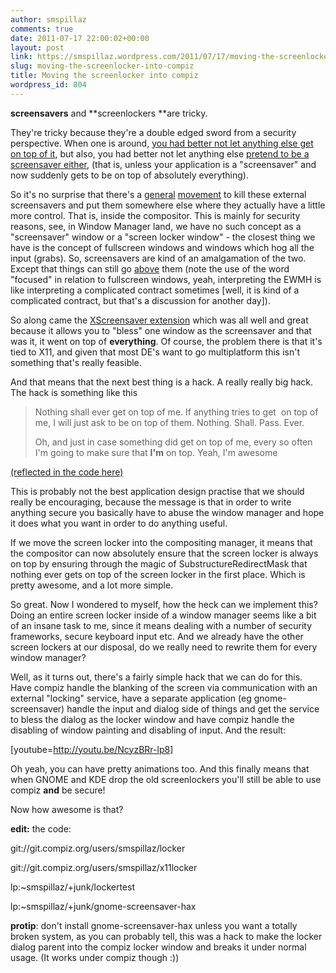 ```yaml
---
author: smspillaz
comments: true
date: 2011-07-17 22:00:02+00:00
layout: post
link: https://smspillaz.wordpress.com/2011/07/17/moving-the-screenlocker-into-compiz/
slug: moving-the-screenlocker-into-compiz
title: Moving the screenlocker into compiz
wordpress_id: 804
---
```


**screensavers** and **screenlockers **are tricky.

They're tricky because they're a double edged sword from a security perspective. When one is around, [you had better not let anything else get on top of it](https://bugs.launchpad.net/ubuntu/+source/compiz/+bug/771391), but also, you had better not let anything else [pretend to be a screensaver either](http://git.gnome.org/browse/gnome-screensaver/tree/src/gs-window-x11.c#n567), (that is, unless your application is a "screensaver" and now suddenly gets to be on top of absolutely everything).

So it's no surprise that there's a [general](http://community.kde.org/KWin/Screenlocker) [movement](http://mail.gnome.org/archives/gnome-shell-list/2011-March/msg00340.html) to kill these external screensavers and put them somewhere else where they actually have a little more control. That is, inside the compositor. This is mainly for security reasons, see, in Window Manager land, we have no such concept as a "screensaver" window or a "screen locker window" - the closest thing we have is the concept of fullscreen windows and windows which hog all the input (grabs). So, screensavers are kind of an amalgamation of the two. Except that things can still go [above](http://standards.freedesktop.org/wm-spec/wm-spec-latest.html#STACKINGORDER) them (note the use of the word "focused" in relation to fullscreen windows, yeah, interpreting the EWMH is like interpreting a complicated contract sometimes [well, it is kind of a complicated contract, but that's a discussion for another day]).

So along came the [XScreensaver extension](http://www.xfree86.org/current/Xss.3.html) which was all well and great because it allows you to "bless" one window as the screensaver and that was it, it went on top of **everything**. Of course, the problem there is that it's tied to X11, and given that most DE's want to go multiplatform this isn't something that's really feasible.

And that means that the next best thing is a hack. A really really big hack. The hack is something like this


<blockquote>Nothing shall ever get on top of me. If anything tries to get  on top of me, I will just ask to be on top of them. Nothing. Shall. Pass. Ever.

Oh, and just in case something did get on top of me, every so often I'm going to make sure that **I'm** on top. Yeah, I'm awesome</blockquote>


[(reflected in the code here)](http://git.gnome.org/browse/gnome-screensaver/tree/src/gs-window-x11.c#n567)

This is probably not the best application design practise that we should really be encouraging, because the message is that in order to write anything secure you basically have to abuse the window manager and hope it does what you want in order to do anything useful.

If we move the screen locker into the compositing manager, it means that the compositor can now absolutely ensure that the screen locker is always on top by ensuring through the magic of SubstructureRedirectMask that nothing ever gets on top of the screen locker in the first place. Which is pretty awesome, and a lot more simple.

So great. Now I wondered to myself, how the heck can we implement this? Doing an entire screen locker inside of a window manager seems like a bit of an insane task to me, since it means dealing with a number of security frameworks, secure keyboard input etc. And we already have the other screen lockers at our disposal, do we really need to rewrite them for every window manager?

Well, as it turns out, there's a fairly simple hack that we can do for this. Have compiz handle the blanking of the screen via communication with an external "locking" service, have a separate application (eg gnome-screensaver) handle the input and dialog side of things and get the service to bless the dialog as the locker window and have compiz handle the disabling of window painting and disabling of input. And the result:

[youtube=http://youtu.be/NcyzBRr-lp8]

Oh yeah, you can have pretty animations too. And this finally means that when GNOME and KDE drop the old screenlockers you'll still be able to use compiz **and** be secure!

Now how awesome is that?

**edit:** the code:

git://git.compiz.org/users/smspillaz/locker

git://git.compiz.org/users/smspillaz/x11locker

lp:~smspillaz/+junk/lockertest

lp:~smspillaz/+junk/gnome-screensaver-hax

**protip**: don't install gnome-screensaver-hax unless you want a totally broken system, as you can probably tell, this was a hack to make the locker dialog parent into the compiz locker window and breaks it under normal usage. (It works under compiz though :))
